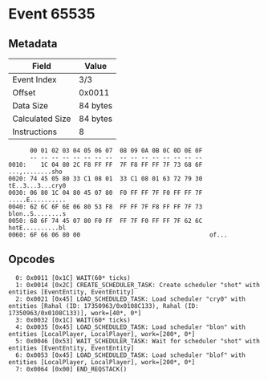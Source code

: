 # Event 65535

## Metadata

| Field           | Value    |
|-----------------|----------|
| Event Index     | 3/3      |
| Offset          | 0x0011   |
| Data Size       | 84 bytes |
| Calculated Size | 84 bytes |
| Instructions    | 8        |

```
      00 01 02 03 04 05 06 07  08 09 0A 0B 0C 0D 0E 0F
      -- -- -- -- -- -- -- --  -- -- -- -- -- -- -- --
0010:    1C 04 80 2C F8 FF FF  7F F8 FF FF 7F 73 68 6F   ...,........sho
0020: 74 45 05 80 33 C1 08 01  33 C1 08 01 63 72 79 30  tE..3...3...cry0
0030: 06 80 1C 04 80 45 07 80  F0 FF FF 7F F0 FF FF 7F  .....E..........
0040: 62 6C 6F 6E 06 80 53 F8  FF FF 7F F8 FF FF 7F 73  blon..S........s
0050: 68 6F 74 45 07 80 F0 FF  FF 7F F0 FF FF 7F 62 6C  hotE..........bl
0060: 6F 66 06 80 00                                    of...           
```

## Opcodes

```
  0: 0x0011 [0x1C] WAIT(60* ticks)
  1: 0x0014 [0x2C] CREATE_SCHEDULER_TASK: Create scheduler "shot" with entities [EventEntity, EventEntity]
  2: 0x0021 [0x45] LOAD_SCHEDULED_TASK: Load scheduler "cry0" with entities [Rahal (ID: 17350963/0x0108C133), Rahal (ID: 17350963/0x0108C133)], work=[40*, 0*]
  3: 0x0032 [0x1C] WAIT(60* ticks)
  4: 0x0035 [0x45] LOAD_SCHEDULED_TASK: Load scheduler "blon" with entities [LocalPlayer, LocalPlayer], work=[200*, 0*]
  5: 0x0046 [0x53] WAIT_SCHEDULER_TASK: Wait for scheduler "shot" with entities [EventEntity, EventEntity]
  6: 0x0053 [0x45] LOAD_SCHEDULED_TASK: Load scheduler "blof" with entities [LocalPlayer, LocalPlayer], work=[200*, 0*]
  7: 0x0064 [0x00] END_REQSTACK()
```
